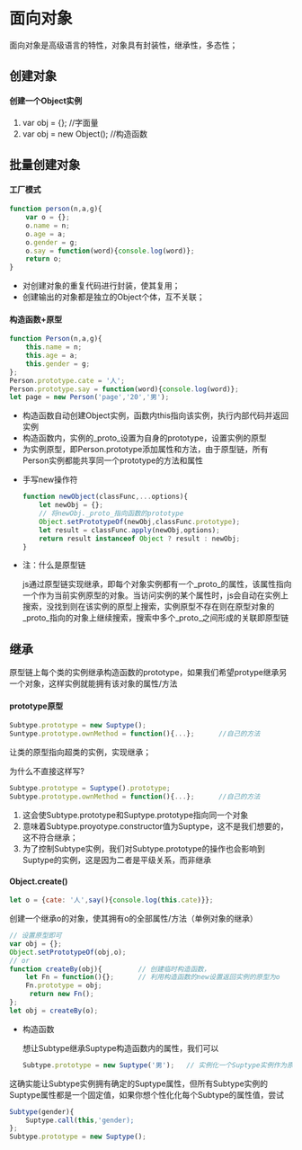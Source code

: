 

# 面向对象
面向对象是高级语言的特性，对象具有封装性，继承性，多态性；

## 创建对象
#### 创建一个Object实例

1. var obj = {}; //字面量
2. var obj = new Object(); //构造函数

## 批量创建对象

#### 工厂模式

```js
function person(n,a,g){
    var o = {};
    o.name = n;
    o.age = a;
    o.gender = g;
    o.say = function(word){console.log(word)};
    return o;
}
```

+ 对创建对象的重复代码进行封装，使其复用；
+ 创建输出的对象都是独立的Object个体，互不关联；

#### 构造函数+原型

```js
function Person(n,a,g){
    this.name = n;
    this.age = a;
    this.gender = g;
};
Person.prototype.cate = '人';
Person.prototype.say = function(word){console.log(word)};
let page = new Person('page','20','男');
```
+ 构造函数自动创建Object实例，函数内this指向该实例，执行内部代码并返回实例
+ 构造函数内，实例的_proto_设置为自身的prototype，设置实例的原型
+ 为实例原型，即Person.prototype添加属性和方法，由于原型链，所有Person实例都能共享同一个prototype的方法和属性

- 手写new操作符

  ```js
  function newObject(classFunc,...options){
      let newObj = {};
      // 将newObj._proto_指向函数的prototype
      Object.setPrototypeOf(newObj,classFunc.prototype);  
      let result = classFunc.apply(newObj,options);
      return result instanceof Object ? result : newObj;
  }
  ```

- 注：什么是原型链

  js通过原型链实现继承，即每个对象实例都有一个_proto_的属性，该属性指向一个作为当前实例原型的对象。当访问实例的某个属性时，js会自动在实例上搜索，没找到则在该实例的原型上搜索，实例原型不存在则在原型对象的_proto_指向的对象上继续搜索，搜索中多个_proto_之间形成的关联即原型链

## 继承
原型链上每个类的实例继承构造函数的prototype，如果我们希望protype继承另一个对象，这样实例就能拥有该对象的属性/方法

#### prototype原型

```js
Subtype.prototype = new Suptype();
Suntype.prototype.ownMethod = function(){...};      //自己的方法
```
让类的原型指向超类的实例，实现继承；

为什么不直接这样写?

```js
Subtype.prototype = Suptype().prototype;
Subtype.prototype.ownMethod = function(){...};      //自己的方法
```
1.  这会使Subtype.prototype和Suptype.prototype指向同一个对象
2. 意味着Subtype.proyotype.constructor值为Suptype，这不是我们想要的，这不符合继承；
3. 为了控制Subtype实例，我们对Subtype.prototype的操作也会影响到Suptype的实例，这是因为二者是平级关系，而非继承

#### Object.create()

```js
let o = {cate: '人',say(){console.log(this.cate)}};
```

创建一个继承o的对象，使其拥有o的全部属性/方法（单例对象的继承）
```js
// 设置原型即可
var obj = {};
Object.setPrototypeOf(obj,o);
// or
function createBy(obj){         // 创建临时构造函数，
    let Fn = function(){};      // 利用构造函数的new设置返回实例的原型为o
    Fn.prototype = obj;
     return new Fn();
};
let obj = createBy(o);
```


- 构造函数

  想让Subtype继承Suptype构造函数内的属性，我们可以

  ```js
  Subtype.prototype = new Suptype('男');   // 实例化一个Suptype实例作为原型
  ```

这确实能让Subtype实例拥有确定的Suptype属性，但所有Subtype实例的Suptype属性都是一个固定值，如果你想个性化化每个Subtype的属性值，尝试
```js
Subtype(gender){
    Suptype.call(this,'gender);
};
Subtype.prototype = new Suptype();
```


​    
